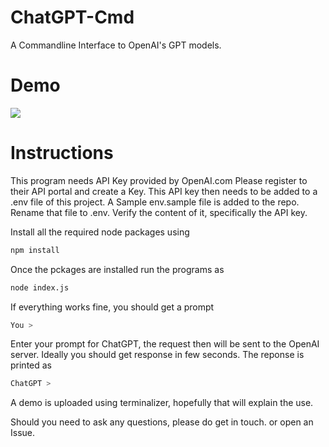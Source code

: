 # ChatGPT-Cmd 
A Commandline Interface to OpenAI's GPT models.


# Demo
![](https://github.com/pbhalesain/chatgpt-cmd/blob/master/chatgpt-cmd.gif)


# Instructions
This program needs API Key provided by OpenAI.com
Please register to their API portal and create a Key.
This API key then needs to be added to a .env file of this project.
A Sample env.sample file is added to the repo. Rename that file to .env. Verify the content of it, specifically the API key.

Install all the required node packages using
```bash
npm install
```
Once the pckages are installed run the programs as
```bash
node index.js
```

If everything works fine, you should get a prompt 
```bash
You >
```
Enter your prompt for ChatGPT, the request then will be sent to the OpenAI server.
Ideally you should get response in few seconds.
The reponse is printed as 
```bash
ChatGPT >
```
A demo is uploaded using terminalizer, hopefully that will explain the use. 

Should you need to ask any questions, please do get in touch. or open an Issue. 
